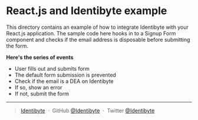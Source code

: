 # React.js and Identibyte example

This directory contains an example of how to integrate Identibyte with
your React.js application. The sample code here hooks in to a Signup
Form component and checks if the email address is disposable before
submitting the form.

**Here's the series of events**
- User fills out and submits form
- The default form submission is prevented
- Check if the email is a DEA on Identibyte
- If so, show an error
- If not, submit the form

---

> [Identibyte](https://identibyte.com) &nbsp;&middot;&nbsp;
> GitHub [@Identibyte](https://github.com/identibyte) &nbsp;&middot;&nbsp;
> Twitter [@Identibyte](https://twitter.com/identibyte)

